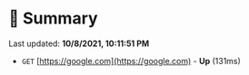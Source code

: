 # 📖 Summary
Last updated: **10/8/2021, 10:11:51 PM**

- `GET` [https://google.com](https://google.com) - **Up** (131ms)
